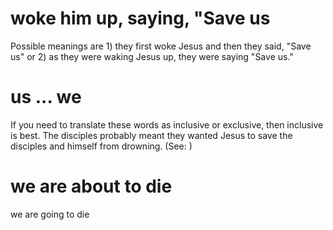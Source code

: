 
# woke him up, saying, "Save us
Possible meanings are 1) they first woke Jesus and then they said, "Save us" or 2) as they were waking Jesus up, they were saying "Save us."

# us ... we
If you need to translate these words as inclusive or exclusive, then inclusive is best. The disciples probably meant they wanted Jesus to save the disciples and himself from drowning. (See: )

# we are about to die
we are going to die